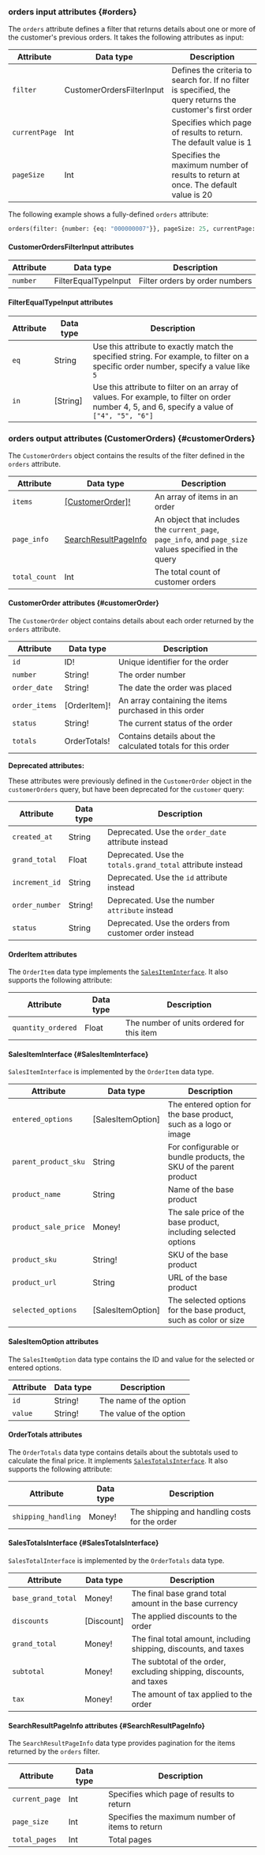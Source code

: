 ### orders input attributes {#orders}

The `orders` attribute defines a filter that returns details about one or more of the customer's previous orders. It takes the following attributes as input:

Attribute | Data type | Description
--- | --- | ---
`filter` | CustomerOrdersFilterInput | Defines the criteria to search for. If no filter is specified, the query returns the customer's first order
`currentPage` | Int | Specifies which page of results to return. The default value is 1
`pageSize` | Int | Specifies the maximum number of results to return at once. The default value is 20

The following example shows a fully-defined `orders` attribute:

```graphql
orders(filter: {number: {eq: "000000007"}}, pageSize: 25, currentPage: 1)
```

#### CustomerOrdersFilterInput attributes

Attribute | Data type | Description
--- | --- | ---
`number` | FilterEqualTypeInput | Filter orders by order numbers

#### FilterEqualTypeInput attributes

Attribute | Data type | Description
--- | --- | ---
`eq` | String | Use this attribute to exactly match the specified string. For example, to filter on a specific order number, specify a value like `5`
`in` | [String] | Use this attribute to filter on an array of values. For example, to filter on order number 4, 5, and 6, specify a value of `["4", "5", "6"]`

### orders output attributes (CustomerOrders) {#customerOrders}

The `CustomerOrders` object contains the results of the filter defined in the `orders` attribute.

Attribute | Data type | Description
--- | --- | ---
`items` | [[CustomerOrder]!](#customerOrder) | An array of items in an order
`page_info` | [SearchResultPageInfo](#SearchResultPageInfo) | An object that includes the `current_page`, `page_info`, and `page_size` values specified in the query
`total_count` | Int | The total count of customer orders

#### CustomerOrder attributes {#customerOrder}

The `CustomerOrder` object contains details about each order returned by the `orders` attribute.

Attribute | Data type | Description
--- | --- | ---
`id` | ID! | Unique identifier for the order
`number` | String! | The order number
`order_date` | String! | The date the order was placed
`order_items` | [OrderItem]! | An array containing the items purchased in this order
`status` | String! | The current status of the order
`totals` | OrderTotals! | Contains details about the calculated totals for this order

**Deprecated attributes:**

These attributes were previously defined in the `CustomerOrder` object in the `customerOrders` query, but have been deprecated for the `customer` query:

Attribute | Data type | Description
--- | --- | ---
`created_at` | String | Deprecated. Use the `order_date` attribute instead
`grand_total` | Float  | Deprecated. Use the `totals.grand_total` attribute instead
`increment_id` | String | Deprecated. Use the `id` attribute instead
`order_number` | String! | Deprecated. Use the number `attribute` instead
`status` | String  | Deprecated. Use the orders from customer order instead

#### OrderItem attributes

The `OrderItem` data type implements the [`SalesItemInterface`](#SalesItemInterface). It also supports the following attribute:

Attribute | Data type | Description
--- | --- | ---
`quantity_ordered` | Float | The number of units ordered for this item

#### SalesItemInterface {#SalesItemInterface}

`SalesItemInterface` is implemented by the `OrderItem` data type.

Attribute | Data type | Description
--- | --- | ---
`entered_options` | [SalesItemOption] | The entered option for the base product, such as a logo or image
`parent_product_sku` | String | For configurable or bundle products, the SKU of the parent product
`product_name` | String | Name of the base product
`product_sale_price` | Money! | The sale price of the base product, including selected options
`product_sku` | String! | SKU of the base product
`product_url` | String | URL of the base product
`selected_options` | [SalesItemOption] | The selected options for the base product, such as color or size

#### SalesItemOption attributes

The `SalesItemOption` data type contains the ID and value for the selected or entered options.

Attribute | Data type | Description
--- | --- | ---
`id` | String! | The name of the option
`value` | String! | The value of the option

#### OrderTotals attributes

The `OrderTotals` data type contains details about the subtotals used to calculate the final price. It implements [`SalesTotalsInterface`](#SalesTotalsInterface). It also supports the following attribute:

Attribute | Data type | Description
--- | --- | ---
`shipping_handling` | Money! | The shipping and handling costs for the order

#### SalesTotalsInterface {#SalesTotalsInterface}

`SalesTotalInterface` is implemented by the `OrderTotals` data type.

Attribute | Data type | Description
--- | --- | ---
`base_grand_total` | Money! | The final base grand total amount in the base currency
`discounts` | [Discount] | The applied discounts to the order
`grand_total` | Money! | The final total amount, including shipping, discounts, and taxes
`subtotal` | Money! | The subtotal of the order, excluding shipping, discounts, and taxes
`tax` | Money! | The amount of tax applied to the order

#### SearchResultPageInfo attributes {#SearchResultPageInfo}

The `SearchResultPageInfo` data type provides pagination for the items returned by the `orders` filter.

Attribute | Data type | Description
--- | --- | ---
`current_page` | Int |Specifies which page of results to return
`page_size` | Int | Specifies the maximum number of items to return
`total_pages` | Int | Total pages
